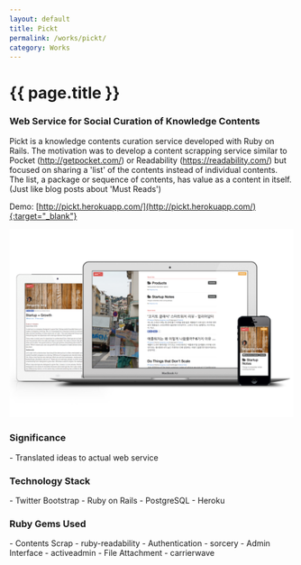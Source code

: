 ```yaml
---
layout: default
title: Pickt
permalink: /works/pickt/
category: Works
---
```


# {{ page.title }}

### Web Service for Social Curation of Knowledge Contents

Pickt is a knowledge contents curation service developed with Ruby on Rails.
The motivation was to develop a content scrapping service similar to Pocket (http://getpocket.com/) or Readability (https://readability.com/) but focused on sharing a 'list' of the contents instead of individual contents. The list, a package or sequence of contents, has value as a content in itself. (Just like blog posts about 'Must Reads')

Demo: [http://pickt.herokuapp.com/](http://pickt.herokuapp.com/){:target="_blank"}

<img src="/images/works/pickt/pickt.png" alt="Pickt" class="img-responsive">

<h3 class="section">Significance</h3>
- Translated ideas to actual web service

<h3 class="section">Technology Stack</h3>
- Twitter Bootstrap
- Ruby on Rails
- PostgreSQL
- Heroku

<h3 class="section">Ruby Gems Used</h3>
- Contents Scrap - ruby-readability
- Authentication -  sorcery
- Admin Interface - activeadmin
- File Attachment - carrierwave
